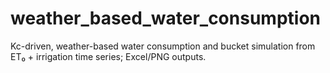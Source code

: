 # weather_based_water_consumption
Kc-driven, weather-based water consumption and bucket simulation from ET₀ + irrigation time series; Excel/PNG outputs.
